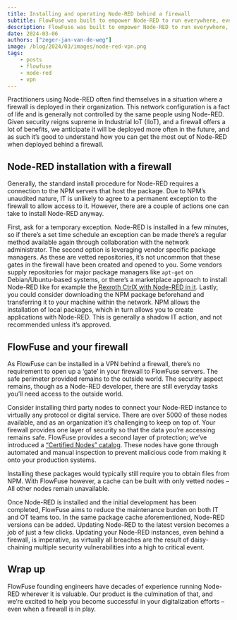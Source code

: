```yaml
---
title: Installing and operating Node-RED behind a firewall
subtitle: FlowFuse was built to empower Node-RED to run everywhere, even behind a firewall
description: FlowFuse was built to empower Node-RED to run everywhere, even behind a firewall
date: 2024-03-06
authors: ["zeger-jan-van-de-weg"]
image: /blog/2024/03/images/node-red-vpn.png
tags:
    - posts
    - flowfuse
    - node-red
    - vpn
---
```


Practitioners using Node-RED often find themselves in a situation where a firewall
is deployed in their organization. This network configuration is a fact of life and is generally not controlled by the same people using Node-RED. Given security reigns supreme in Industrial IoT (IIoT), and a firewall offers a lot of benefits, we anticipate it will be deployed more often in the future, and as such it’s good to understand how you can get the most out of Node-RED when deployed behind a firewall.

<!--more-->

## Node-RED installation with a firewall

Generally, the standard install procedure for Node-RED requires a connection to the NPM servers that host the package. Due to NPM’s unaudited nature, IT is unlikely to agree to a permanent exception to the firewall to allow access to it. However, there are a couple of actions one can take to install Node-RED anyway.

First, ask for a temporary exception. Node-RED is installed in a few minutes, so if there’s a set time schedule an exception can be made there’s a regular method available again through collaboration with the network administrator. The second option is leveraging vendor specific package managers. As these are vetted repositories, it’s not uncommon that these gates in the firewall have been created and opened to you. Some vendors supply repositories for major package managers like `apt-get` on Debian/Ubuntu-based systems, or there’s a marketplace approach to install Node-RED like for example the [Rexroth CtrlX with Node-RED in it](https://developer.community.boschrexroth.com/t5/Store-and-How-to/FlowFuse-Node-RED/ba-p/82135). Lastly, you could consider downloading the NPM package beforehand and transferring it to your machine within the network. NPM allows the installation of local packages, which in turn allows you to create applications with Node-RED. This is generally a shadow IT action, and not recommended unless it’s approved.

## FlowFuse and your firewall

As FlowFuse can be installed in a VPN behind a firewall, there’s no requirement to open up a ‘gate’ in your firewall to FlowFuse servers. The safe perimeter provided remains to the outside world. The security aspect remains, though as a Node-RED developer, there are still everyday tasks you’ll need access to the outside world.

Consider installing third party nodes to connect your Node-RED instance to virtually any protocol or digital service. There are over 5000 of these nodes available, and as an organization it’s challenging to keep on top of. Your firewall provides one layer of security so that the data you’re accessing remains safe. FlowFuse provides a second layer of protection; we’ve introduced a [“Certified Nodes” catalog](/certified-nodes/). These nodes have gone through automated and manual inspection to prevent malicious code from making it onto your production systems.

Installing these packages would typically still require you to obtain files from NPM. With FlowFuse however, a cache can be built with only vetted nodes – All other nodes remain unavailable.

Once Node-RED is installed and the initial development has been completed, FlowFuse aims to reduce the maintenance burden on both IT and OT teams too. In the same package cache aforementioned, Node-RED versions can be added. Updating Node-RED to the latest version becomes a job of just a few clicks. Updating your Node-RED instances, even behind a firewall, is imperative, as virtually all breaches are the result of daisy-chaining multiple security vulnerabilities into a high to critical event.

## Wrap up

FlowFuse founding engineers have decades of experience running Node-RED wherever it is valuable. Our product is the culmination of that, and we’re excited to help you become successful in your digitalization efforts – even when a firewall is in play.
